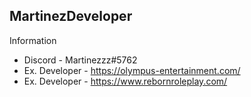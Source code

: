 ## MartinezDeveloper
Information
- Discord - Martinezzz#5762
- Ex. Developer - https://olympus-entertainment.com/ 
- Ex. Developer - https://www.rebornroleplay.com/
